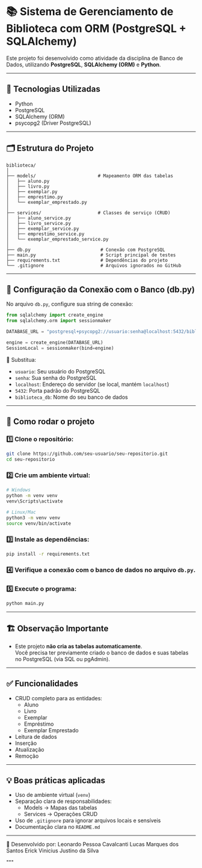
# 📚 Sistema de Gerenciamento de Biblioteca com ORM (PostgreSQL + SQLAlchemy)

Este projeto foi desenvolvido como atividade da disciplina de Banco de Dados, utilizando **PostgreSQL**, **SQLAlchemy (ORM)** e **Python**.

---

## 🚀 Tecnologias Utilizadas
- Python
- PostgreSQL
- SQLAlchemy (ORM)
- psycopg2 (Driver PostgreSQL)

---

## 🗂️ Estrutura do Projeto

```
biblioteca/
│
├── models/                       # Mapeamento ORM das tabelas
│   ├── aluno.py
│   ├── livro.py
│   ├── exemplar.py
│   ├── emprestimo.py
│   └── exemplar_emprestado.py
│
├── services/                     # Classes de serviço (CRUD)
│   ├── aluno_service.py
│   ├── livro_service.py
│   ├── exemplar_service.py
│   ├── emprestimo_service.py
│   └── exemplar_emprestado_service.py
│
├── db.py                          # Conexão com PostgreSQL
├── main.py                        # Script principal de testes
├── requirements.txt               # Dependências do projeto
└── .gitignore                     # Arquivos ignorados no GitHub
```

---

## 🔗 Configuração da Conexão com o Banco (db.py)

No arquivo `db.py`, configure sua string de conexão:

```python
from sqlalchemy import create_engine
from sqlalchemy.orm import sessionmaker

DATABASE_URL = "postgresql+psycopg2://usuario:senha@localhost:5432/biblioteca_db"

engine = create_engine(DATABASE_URL)
SessionLocal = sessionmaker(bind=engine)
```

🔑 Substitua:
- `usuario`: Seu usuário do PostgreSQL
- `senha`: Sua senha do PostgreSQL
- `localhost`: Endereço do servidor (se local, mantém `localhost`)
- `5432`: Porta padrão do PostgreSQL
- `biblioteca_db`: Nome do seu banco de dados

---

## 🐍 Como rodar o projeto

### 1️⃣ Clone o repositório:
```bash
git clone https://github.com/seu-usuario/seu-repositorio.git
cd seu-repositorio
```

### 2️⃣ Crie um ambiente virtual:
```bash
# Windows
python -m venv venv
venv\Scripts\activate

# Linux/Mac
python3 -m venv venv
source venv/bin/activate
```

### 3️⃣ Instale as dependências:
```bash
pip install -r requirements.txt
```

### 4️⃣ Verifique a conexão com o banco de dados no arquivo `db.py`.

### 5️⃣ Execute o programa:
```bash
python main.py
```

---

## 🏗️ Observação Importante
- Este projeto **não cria as tabelas automaticamente**.  
Você precisa ter previamente criado o banco de dados e suas tabelas no PostgreSQL (via SQL ou pgAdmin).

---

## ✅ Funcionalidades
- CRUD completo para as entidades:
  - Aluno
  - Livro
  - Exemplar
  - Empréstimo
  - Exemplar Emprestado
- Leitura de dados
- Inserção
- Atualização
- Remoção

---

## 💡 Boas práticas aplicadas
- Uso de ambiente virtual (`venv`)
- Separação clara de responsabilidades:
  - Models → Mapas das tabelas
  - Services → Operações CRUD
- Uso de `.gitignore` para ignorar arquivos locais e sensíveis
- Documentação clara no `README.md`

---

🐻 Desenvolvido por:
Leonardo Pessoa Cavalcanti
Lucas Marques dos Santos
Erick Vinicius Justino da Silva

"""

